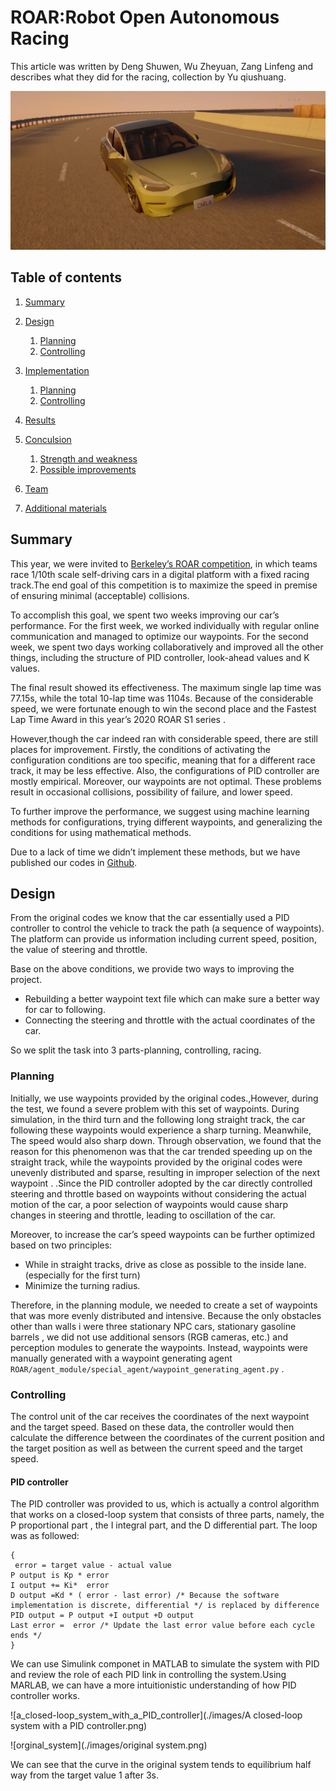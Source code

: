 # ROAR:Robot Open Autonomous Racing

This article was written by Deng Shuwen, Wu Zheyuan, Zang Linfeng  and describes what they did for the racing, collection by Yu qiushuang.


![ROAR PIC](./images/ROAR.png)


## Table of contents
1. [Summary](#summary)
1. [Design](#design)
    1. [Planning](#design_planning)
    1. [Controlling](#design_control)
1. [Implementation](#implementation)
    1. [Planning](#impl_planning)
	1. [Controlling](#impl_control)
1. [Results](#resluts)
1. [Conculsion](#conclusion)
    1. [Strength and weakness](#conclu_strength_and_weakness)
    1. [Possible improvements](#conclu_possible_improvements)

1. [Team](#team)
1. [Additional materials](#add_mats)


## Summary <a name="summary"></a>

This year, we were invited to [Berkeley’s ROAR competition](https://vivecenter.berkeley.edu/research1/roar/), in which teams race 1/10th scale self-driving cars in a digital platform with a fixed racing track.The end goal of this competition is to maximize the speed in premise of ensuring minimal (acceptable) collisions.

To accomplish this goal, we spent two weeks improving our car’s performance. For the first week, we worked individually with regular online communication and managed to optimize our waypoints. For the second week, we spent two days working collaboratively and improved all the other things, including the structure of PID controller, look-ahead values and K values.

The final result showed its effectiveness. The maximum single lap time was 77.15s, while the total 10-lap time was 1104s. Because of the considerable speed, we were fortunate enough to win the second place and the Fastest Lap Time Award in this year’s 2020 ROAR S1 series .

However,though the car indeed ran with considerable speed, there are still places for improvement. Firstly, the conditions of activating the configuration conditions are too specific, meaning that for a different race track, it may be less effective. Also, the configurations of PID controller are mostly empirical. Moreover, our waypoints are not optimal. These problems result in occasional collisions, possibility of failure, and lower speed.

To further improve the performance, we suggest using machine learning methods for configurations, trying different waypoints, and generalizing the conditions for using mathematical methods.

Due to a lack of time we didn’t implement these methods, but we have published our codes in [Github](https://github.com/Trance-0/ROAR.git). 


## Design <a name="design"></a>

From the original codes we know that the car essentially used a PID controller to control the vehicle to track the path (a sequence of waypoints). The platform can provide us information including current speed, position, the value of steering and throttle. 

Base on the above conditions, we provide two ways to improving the project.

- Rebuilding a better waypoint text file which can make sure a better way for car to following.
- Connecting the steering and throttle with the actual coordinates of the car.

So we split the task into 3 parts-planning, controlling, racing.


### Planning <a name="design_planning"></a>

Initially, we use waypoints provided by the original codes.,However, during the test, we found a severe problem with this set of waypoints. During simulation, in the third turn and the following long straight track,  the car following these  waypoints would experience a sharp turning.  Meanwhile, The speed would also sharp down. Through observation, we found that the reason for this phenomenon was that the car trended speeding up on the straight track, while the  waypoints provided by the original codes  were unevenly distributed and sparse, resulting in  improper selection of the next waypoint . .Since the PID controller adopted by the car directly controlled steering and throttle based on waypoints without considering the actual motion of the car, a poor selection of waypoints would cause sharp changes in steering and throttle, leading to oscillation of the car.

Moreover, to increase the car’s speed waypoints can be further optimized based on two principles:

- While in straight tracks, drive as close as possible to the inside lane.(especially for the first turn)
- Minimize the turning radius.

Therefore, in the planning module, we needed to create a set of waypoints that was more evenly distributed and intensive. Because the only  obstacles other than walls i were three stationary NPC cars, stationary gasoline barrels , we did not use additional sensors (RGB cameras, etc.) and perception modules to generate the waypoints. 
Instead, waypoints were manually generated with a waypoint generating agent `ROAR/agent_module/special_agent/waypoint_generating_agent.py` .


### Controlling <a name="design_control"></a>

The control unit of the car receives the coordinates of the next waypoint and the target speed. Based on these data, the controller would then calculate the difference between the coordinates of the current position and the target position as well as between the current speed and the target speed.

#### PID controller

The PID controller was provided to us, which is actually a control algorithm that works on a closed-loop system that consists of three parts, namely, the P proportional part  , the I integral part, and the D differential part.
The loop was as followed:

```
{
 error = target value - actual value
P output is Kp * error
I output += Ki*  error
D output =Kd * ( error - last error) /* Because the software implementation is discrete, differential */ is replaced by difference
PID output = P output +I output +D output
Last error =  error /* Update the last error value before each cycle ends */
}
```

We can use Simulink componet in MATLAB to simulate the system with PID and review the role of each PID link in controlling the system.Using MARLAB, we can have a more intuitionistic understanding of how PID controller works.

![a_closed-loop_system_with_a_PID_controller](./images/A closed-loop system with a PID controller.png)

![orginal_system](./images/original system.png)

We can see that the curve in the original system tends to equilibrium half way from the target value 1 after 3s.
